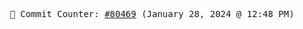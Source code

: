 <p align="center">
    <samp>
        📮 Commit Counter: <a href="https://github.com/Javascript-void0/Javascript-void0/commits/main">#80469</a> (January 28, 2024 @ 12:48 PM)
    </samp>
</p>